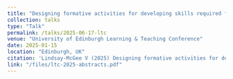 ```yaml
---
title: "Designing formative activities for developing skills required for specific summative assessments."
collection: talks
type: "Talk"
permalink: /talks/2025-06-17-ltc
venue: "University of Edinburgh Learning & Teaching Conference"
date: 2025-01-15
location: "Edinburgh, UK"
citation: 'Lindsay-McGee V (2025) Designing formative activities for developing skills required for specific summative assessments. <i>University of Edinburgh Learning & Teaching Conference</i>'
link: "/files/ltc-2025-abstracts.pdf"
---
```


